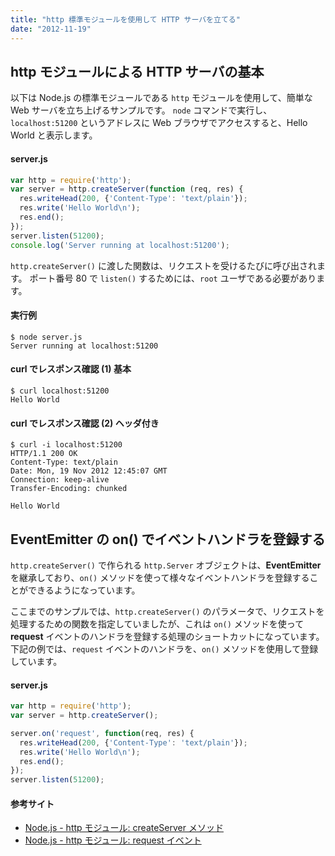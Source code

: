 ```yaml
---
title: "http 標準モジュールを使用して HTTP サーバを立てる"
date: "2012-11-19"
---
```


http モジュールによる HTTP サーバの基本
----

以下は Node.js の標準モジュールである `http` モジュールを使用して、簡単な Web サーバを立ち上げるサンプルです。
`node` コマンドで実行し、`localhost:51200` というアドレスに Web ブラウザでアクセスすると、Hello World と表示します。

#### server.js

```javascript
var http = require('http');
var server = http.createServer(function (req, res) {
  res.writeHead(200, {'Content-Type': 'text/plain'});
  res.write('Hello World\n');
  res.end();
});
server.listen(51200);
console.log('Server running at localhost:51200');
```

`http.createServer()` に渡した関数は、リクエストを受けるたびに呼び出されます。
ポート番号 80 で `listen()` するためには、`root` ユーザである必要があります。


#### 実行例

```
$ node server.js
Server running at localhost:51200
```

#### curl でレスポンス確認 (1) 基本

```
$ curl localhost:51200
Hello World
```

#### curl でレスポンス確認 (2) ヘッダ付き

```
$ curl -i localhost:51200
HTTP/1.1 200 OK
Content-Type: text/plain
Date: Mon, 19 Nov 2012 12:45:07 GMT
Connection: keep-alive
Transfer-Encoding: chunked

Hello World
```

EventEmitter の on() でイベントハンドラを登録する
----

`http.createServer()` で作られる `http.Server` オブジェクトは、**EventEmitter** を継承しており、`on()` メソッドを使って様々なイベントハンドラを登録することができるようになっています。

ここまでのサンプルでは、`http.createServer()` のパラメータで、リクエストを処理するための関数を指定していましたが、これは `on()` メソッドを使って **request** イベントのハンドラを登録する処理のショートカットになっています。
下記の例では、`request` イベントのハンドラを、`on()` メソッドを使用して登録しています。

#### server.js

```javascript
var http = require('http');
var server = http.createServer();

server.on('request', function(req, res) {
  res.writeHead(200, {'Content-Type': 'text/plain'});
  res.write('Hello World\n');
  res.end();
});
server.listen(51200);
```

#### 参考サイト

* [Node.js - http モジュール: createServer メソッド](http://nodejs.org/api/http.html#http_http_createserver_requestlistener)
* [Node.js - http モジュール: request イベント](http://nodejs.org/api/http.html#http_event_request)

